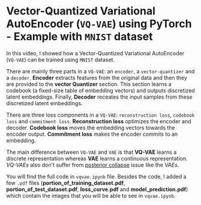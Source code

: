 # Vector-Quantized Variational AutoEncoder (`VQ-VAE`) using PyTorch - Example with `MNIST` dataset

In this video, I showed how a Vector-Quantized Variational AutoEncoder (`VQ-VAE`) can be trained using `MNIST` dataset.

There are mainly three parts in a `VQ-VAE`: an `encoder`, a `vector-quantizer` and a `decoder`. __Encoder__ extracts features from the original data and then they are provided to the __vector Quantizer__ section. This section learns a codebook (a fixed-size table of embedding vectors) and outputs discretized latent embeddings. Finally, __Decoder__ receates the input samples from these discretized latent embeddings.

There are three loss components in a `VQ-VAE`: `reconstruction loss`, `codebook loss` and `commitment loss`. __Reconstruction loss__ optimizes the encoder and decoder. __Codebook loss__ moves the embedding vectors towards the encoder output. __Commitment loss__ makes the encoder commits to an embedding.

The main difference between `VQ-VAE` and `VAE` is that __VQ-VAE__ learns a discrete representation whereas __VAE__ learns a continuous representation. _VQ-VAEs_ also don't suffer from [posterior collapse](https://datascience.stackexchange.com/questions/48962/what-is-posterior-collapse-phenomenon) issue like the _VAEs_.

You will find the full code in `vqvae.ipynb` file. Besides the code, I added a few `.pdf` files (__portion_of_training_dataset.pdf__, __portion_of_test_dataset.pdf__, __loss_curve.pdf__ and __model_prediction.pdf__) which contain the images that you will be able to see in `vqvae.ipynb`.
